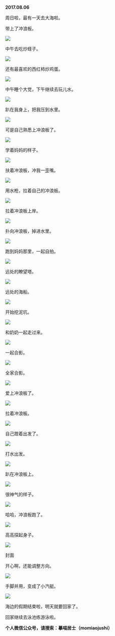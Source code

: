 
          
            
**2017.08.06**

周日啦，最有一天去大海啦。

带上了冲浪板。




![](img/51001-47494377c46aaac8.jpg)




中午去吃炒蛏子。




![](img/51001-09864bb70fac66b9.jpg)




还有最喜欢的西红柿炒鸡蛋。




![](img/51001-f73cc5b300733809.jpg)




中午睡个大觉，下午继续去玩儿水。




![](img/51001-59c8242d9186e9a3.jpg)




趴在我身上，把我压到水里。




![](img/51001-961ee56312852385.jpg)




可是自己熟悉上冲浪板了。




![](img/51001-07b5aa4dfdc83e8a.jpg)




学着妈妈的样子。




![](img/51001-9f12ccbcf0733951.jpg)




扶着冲浪板，冲我一歪嘴。




![](img/51001-5524a97570e7ba2f.jpg)




用水枪，拉着自己的冲浪板。




![](img/51001-b8660d41b06963e3.jpg)




拉着冲浪板上岸。




![](img/51001-f2c29641ec71eef3.jpg)




扑向冲浪板，掉进水里。




![](img/51001-01f861b786bb4140.jpg)




跑到妈妈那里，一起自拍。




![](img/51001-3daaa2bff87d590f.jpg)




远处的瞭望塔。




![](img/51001-50aa94c06bd9a387.jpg)




远处的海船。




![](img/51001-bee2cceae1009b49.jpg)




开始挖泥坑。




![](img/51001-6d955a6309c74568.jpg)




和奶奶一起走过来。




![](img/51001-65b6fc90b6679401.jpg)




一起合影。




![](img/51001-da963d1053466757.jpg)




全家合影。




![](img/51001-c75596d22458322a.jpg)




爱上冲浪板了。




![](img/51001-10d7c51feb40fb94.jpg)




拉着冲浪板。




![](img/51001-bd0857e595266081.jpg)




自己蹬着出发了。




![](img/51001-b4077a43d21b7d45.jpg)




打水出发。




![](img/51001-622cec4a5532e46c.jpg)




趴在冲浪板上。




![](img/51001-58ee752541d0200b.jpg)




很神气的样子。




![](img/51001-fdb4c68b7e35fc7d.jpg)




哈哈，冲浪板跑了。




![](img/51001-fbd20aedb7e32cd1.jpg)




高高探起身子。




![](img/51001-55743306d81f10c0.jpg)

封面


开心啊，还能调整方向。




![](img/51001-c96683c83d918efa.jpg)




手脚并用，变成了小汽艇。




![](img/51001-a5fe477ebd70f207.jpg)




海边的假期结束啦，明天就要回家了。

回家继续去泳池练游泳啦。


**个人微信公众号，请搜索：摹喵居士（momiaojushi）**

          
        